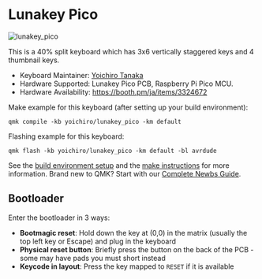 # Lunakey Pico

![lunakey_pico](https://i.imgur.com/S5N8AFh.jpg)

This is a 40% split keyboard which has 3x6 vertically staggered keys and 4 thumbnail keys.

* Keyboard Maintainer: [Yoichiro Tanaka](https://github.com/yoichiro)
* Hardware Supported: Lunakey Pico PCB, Raspberry Pi Pico MCU.
* Hardware Availability: https://booth.pm/ja/items/3324672

Make example for this keyboard (after setting up your build environment):

    qmk compile -kb yoichiro/lunakey_pico -km default

Flashing example for this keyboard:

    qmk flash -kb yoichiro/lunakey_pico -km default -bl avrdude

See the [build environment setup](https://docs.qmk.fm/#/getting_started_build_tools) and the [make instructions](https://docs.qmk.fm/#/getting_started_make_guide) for more information. Brand new to QMK? Start with our [Complete Newbs Guide](https://docs.qmk.fm/#/newbs).

## Bootloader

Enter the bootloader in 3 ways:

* **Bootmagic reset**: Hold down the key at (0,0) in the matrix (usually the top left key or Escape) and plug in the keyboard
* **Physical reset button**: Briefly press the button on the back of the PCB - some may have pads you must short instead
* **Keycode in layout**: Press the key mapped to `RESET` if it is available
